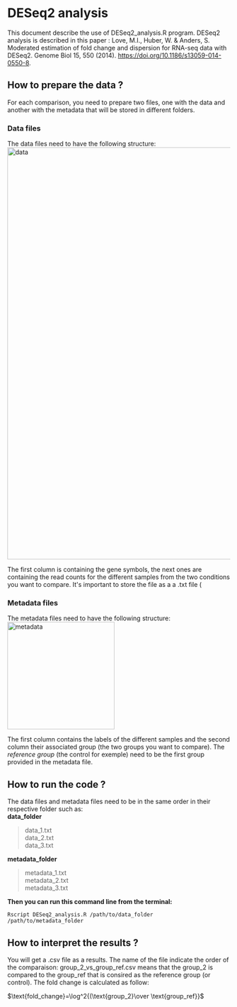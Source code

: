 # DESeq2 analysis
This document describe the use of DESeq2_analysis.R program. DESeq2 analysis is described in this paper : Love, M.I., Huber, W. & Anders, S. Moderated estimation of fold change and dispersion for RNA-seq data with DESeq2. Genome Biol 15, 550 (2014). https://doi.org/10.1186/s13059-014-0550-8.

## How to prepare the data ?
For each comparison, you need to prepare two files, one with the data and another with the metadata that will be stored in different folders.
### Data files
The data files need to have the following structure:  
<img width="929" alt="data" src="https://github.com/lucasDNS9/Ribes_lab/assets/127426611/070c3667-ec54-481c-afea-fdcca9194589">

The first column is containing the gene symbols, the next ones are containing the read counts for the different samples from the two conditions you want to compare. It's important to store the file as a a .txt file (

### Metadata files
The metadata files need to have the following structure:  
<img width="242" alt="metadata" src="https://github.com/lucasDNS9/Ribes_lab/assets/127426611/21a6c254-3bfe-491d-9199-364966c9d993">  

The first column contains the labels of the different samples and the second column their associated group (the two groups you want to compare). The *reference group* (the control for exemple) need to be the first group provided in the metadata file.

## How to run the code ?
The data files and metadata files need to be in the same order in their respective folder such as:  
**data_folder**  
> data_1.txt   
> data_2.txt  
> data_3.txt
  
**metadata_folder**  
> metadata_1.txt   
> metadata_2.txt  
> metadata_3.txt

**Then you can run this command line from the terminal:**
```
Rscript DESeq2_analysis.R /path/to/data_folder /path/to/metadata_folder
```
## How to interpret the results ?
You will get a .csv file as a results. The name of the file indicate the order of the comparaison: group_2_vs_group_ref.csv means that the group_2 is compared to the group_ref that is consired as the reference group (or control). The fold change is calculated as follow:  
  
$\text{fold_change}=\log^2{(\text{group_2}\over \text{group_ref}}$

